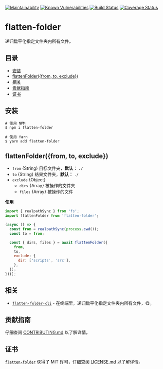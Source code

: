 [![Maintainability](https://api.codeclimate.com/v1/badges/60a65a826cc523425518/maintainability)](https://codeclimate.com/github/iTonyYo/flatten-folder/maintainability) [![Known Vulnerabilities](https://snyk.io/test/github/itonyyo/flatten-folder/badge.svg)](https://snyk.io/test/github/itonyyo/flatten-folder) [![Build Status](https://travis-ci.org/iTonyYo/flatten-folder.svg?branch=master)](https://travis-ci.org/iTonyYo/flatten-folder) [![Coverage Status](https://coveralls.io/repos/github/iTonyYo/flatten-folder/badge.svg?branch=master)](https://coveralls.io/github/iTonyYo/flatten-folder?branch=master)

# flatten-folder

递归扁平化指定文件夹内所有文件。

## 目录

- [安装](#安装)
- [flattenFolder({from, to, exclude})](#flattenfolderfrom-to-exclude)
- [相关](#相关)
- [贡献指南](#贡献指南)
- [证书](#证书)

## 安装

```shell
# 使用 NPM
$ npm i flatten-folder

# 使用 Yarn
$ yarn add flatten-folder
```

## flattenFolder({from, to, exclude})

- `from` {String} 目标文件夹，**默认：** `./`
- `to` {String} 结果文件夹，**默认：** `./`
- `exclude` {Object}
  - `dirs` {Array} 被操作的文件夹
  - `files` {Array} 被操作的文件

**使用**

```javascript
import { realpathSync } from 'fs';
import flattenFolder from 'flatten-folder';

(async () => {
  const from = realpathSync(process.cwd());
  const to = from;

  const { dirs, files } = await flattenFolder({
    from,
    to,
    exclude: {
      dir: ['scripts', 'src'],
    },
  });
})();
```

## 相关
- [`flatten-folder-cli`][flatten-folder-cli] - 在终端里，递归扁平化指定文件夹内所有文件，😋。

## 贡献指南

仔细查阅 [CONTRIBUTING.md][贡献指南] 以了解详情。

[贡献指南]: https://github.com/iTonyYo/flatten-folder/blob/master/CONTRIBUTING.md

## 证书

[`flatten-folder`][flatten-folder] 获得了 MIT 许可，仔细查阅 [LICENSE.md][证书] 以了解详情。

[证书]: https://github.com/iTonyYo/flatten-folder/blob/master/LICENSE.md



[flatten-folder]: https://github.com/iTonyYo/flatten-folder
[flatten-folder-cli]: https://github.com/iTonyYo/flatten-folder-cli
